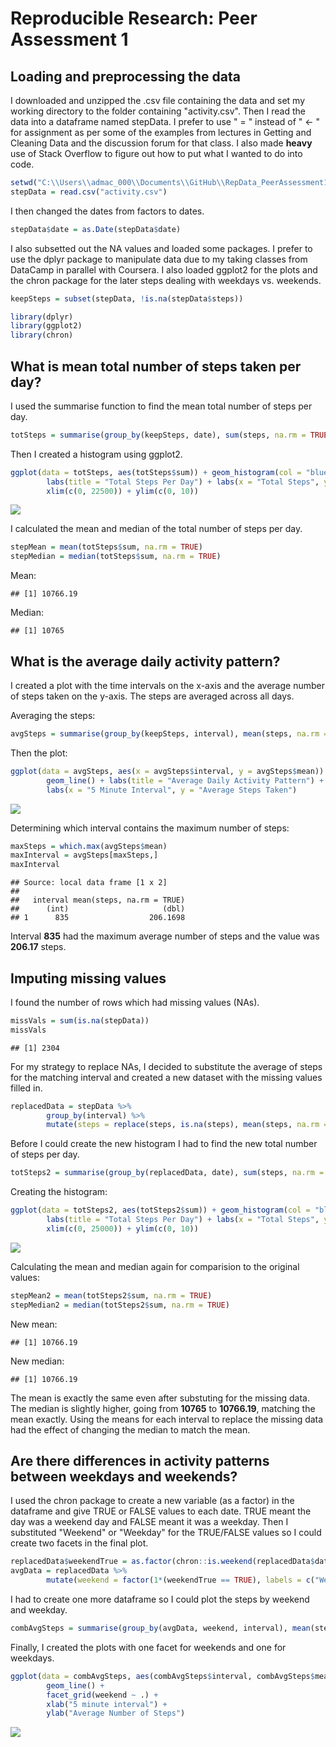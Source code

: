 # Reproducible Research: Peer Assessment 1


## Loading and preprocessing the data

I downloaded and unzipped the .csv file containing the data and set my working directory to the folder containing "activity.csv".  Then I read the data into a dataframe named stepData.  I prefer to use " = " instead of " <- " for assignment as per some of the examples from lectures in Getting and Cleaning Data and the discussion forum for that class.  I also made **heavy** use of Stack Overflow to figure out how to put what I wanted to do into code.


```r
setwd("C:\\Users\\admac_000\\Documents\\GitHub\\RepData_PeerAssessment1")
stepData = read.csv("activity.csv")
```

I then changed the dates from factors to dates.


```r
stepData$date = as.Date(stepData$date)
```

I also subsetted out the NA values and loaded some packages.  I prefer to use the dplyr package to manipulate data due to my taking classes from DataCamp in parallel with Coursera.  I also loaded ggplot2 for the plots
and the chron package for the later steps dealing with weekdays vs. weekends.


```r
keepSteps = subset(stepData, !is.na(stepData$steps))
```


```r
library(dplyr)
library(ggplot2)
library(chron)
```

## What is mean total number of steps taken per day?

I used the summarise function to find the mean total number of steps per day.


```r
totSteps = summarise(group_by(keepSteps, date), sum(steps, na.rm = TRUE))
```

Then I created a histogram using ggplot2.


```r
ggplot(data = totSteps, aes(totSteps$sum)) + geom_histogram(col = "blue", fill = "gray") + 
        labs(title = "Total Steps Per Day") + labs(x = "Total Steps", y = "Frequency") +
        xlim(c(0, 22500)) + ylim(c(0, 10))
```

![](PA1_template_files/figure-html/unnamed-chunk-6-1.png) 

I calculated the mean and median of the total number of steps per day.


```r
stepMean = mean(totSteps$sum, na.rm = TRUE)
stepMedian = median(totSteps$sum, na.rm = TRUE)
```

Mean:

```
## [1] 10766.19
```

Median:

```
## [1] 10765
```

## What is the average daily activity pattern?

I created a plot with the time intervals on the x-axis and the average number of steps taken on the y-axis.  The
steps are averaged across all days.

Averaging the steps:

```r
avgSteps = summarise(group_by(keepSteps, interval), mean(steps, na.rm = TRUE))
```

Then the plot:

```r
ggplot(data = avgSteps, aes(x = avgSteps$interval, y = avgSteps$mean)) +
        geom_line() + labs(title = "Average Daily Activity Pattern") + 
        labs(x = "5 Minute Interval", y = "Average Steps Taken")
```

![](PA1_template_files/figure-html/unnamed-chunk-11-1.png) 

Determining which interval contains the maximum number of steps:

```r
maxSteps = which.max(avgSteps$mean)
maxInterval = avgSteps[maxSteps,]
maxInterval
```

```
## Source: local data frame [1 x 2]
## 
##   interval mean(steps, na.rm = TRUE)
##      (int)                     (dbl)
## 1      835                  206.1698
```

Interval **835** had the maximum average number of steps and the value was **206.17** steps.

## Imputing missing values

I found the number of rows which had missing values (NAs).

```r
missVals = sum(is.na(stepData))
missVals
```

```
## [1] 2304
```

For my strategy to replace NAs, I decided to substitute the average of steps for the matching 
interval and created a new dataset with the missing values filled in.

```r
replacedData = stepData %>%
        group_by(interval) %>%
        mutate(steps = replace(steps, is.na(steps), mean(steps, na.rm = TRUE)))
```

Before I could create the new histogram I had to find the new total number of steps per day.

```r
totSteps2 = summarise(group_by(replacedData, date), sum(steps, na.rm = TRUE))
```

Creating the histogram:


```r
ggplot(data = totSteps2, aes(totSteps2$sum)) + geom_histogram(col = "blue", fill = "gray") + 
        labs(title = "Total Steps Per Day") + labs(x = "Total Steps", y = "Frequency") +
        xlim(c(0, 25000)) + ylim(c(0, 10))
```

![](PA1_template_files/figure-html/unnamed-chunk-16-1.png) 

Calculating the mean and median again for comparision to the original values:


```r
stepMean2 = mean(totSteps2$sum, na.rm = TRUE)
stepMedian2 = median(totSteps2$sum, na.rm = TRUE)
```

New mean:

```
## [1] 10766.19
```

New median:

```
## [1] 10766.19
```

The mean is exactly the same even after substuting for the missing data.  The median is slightly higher, going
from **10765** to **10766.19**, matching the mean exactly.  Using the means for each interval to replace the missing data had the effect of changing the median to match the mean.

## Are there differences in activity patterns between weekdays and weekends?

I used the chron package to create a new variable (as a factor) in the dataframe and give TRUE or FALSE values to each date. TRUE meant the day was a weekend day and FALSE meant it was a weekday.  Then I substituted "Weekend" or "Weekday" for the TRUE/FALSE values so I could create two facets in the final plot.

```r
replacedData$weekendTrue = as.factor(chron::is.weekend(replacedData$date))
avgData = replacedData %>%
        mutate(weekend = factor(1*(weekendTrue == TRUE), labels = c("Weekday", "Weekend")))
```

I had to create one more dataframe so I could plot the steps by weekend and weekday.

```r
combAvgSteps = summarise(group_by(avgData, weekend, interval), mean(steps, na.rm = TRUE))
```

Finally, I created the plots with one facet for weekends and one for weekdays.

```r
ggplot(data = combAvgSteps, aes(combAvgSteps$interval, combAvgSteps$mean)) +
        geom_line() +
        facet_grid(weekend ~ .) +
        xlab("5 minute interval") +
        ylab("Average Number of Steps")
```

![](PA1_template_files/figure-html/unnamed-chunk-22-1.png) 
